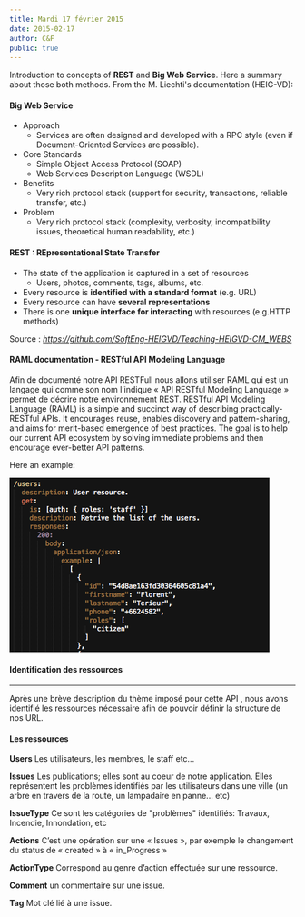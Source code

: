 ```yaml
---
title: Mardi 17 février 2015
date: 2015-02-17
author: C&F
public: true
---
```


Introduction to concepts of **REST** and **Big Web Service**. Here a summary about those both methods. From the M. Liechti's documentation (HEIG-VD):


#### Big Web Service

* Approach
	* Services are often designed and developed with a RPC style (even if Document-Oriented Services are possible).
* Core Standards
	* Simple Object Access Protocol (SOAP)
	* Web Services Description Language (WSDL)
* Benefits
	* Very rich protocol stack (support for security, transactions, reliable transfer, etc.)
* Problem
	* Very rich protocol stack (complexity, verbosity, incompatibility issues, theoretical human readability, etc.)

#### REST : REpresentational State Transfer

* The state of the application is captured in a set of resources
	* Users, photos, comments, tags, albums, etc.
* Every resource is **identified with a standard format** (e.g. URL)
* Every resource can have **several representations**
* There is one **unique interface for interacting** with resources (e.g.HTTP methods)
 

Source : *https://github.com/SoftEng-HEIGVD/Teaching-HEIGVD-CM_WEBS*

#### RAML documentation - RESTful API Modeling Language 


Afin de documenté notre API RESTFull nous allons utiliser RAML qui est un langage qui comme son nom l’indique « API RESTful Modeling Language » permet de décrire notre environnement REST.
RESTful API Modeling Language (RAML) is a simple and succinct way of describing practically-RESTful APIs. It encourages reuse, enables discovery and pattern-sharing, and aims for merit-based emergence of best practices. The goal is to help our current API ecosystem by solving immediate problems and then encourage ever-better API patterns. 

Here an example: 


![raml](raml.png)


#### Identification des ressources 
----

Après une brève description du thème imposé pour cette API , nous avons identifié les ressources nécessaire afin de pouvoir définir la structure de nos URL.

#### Les ressources
**Users**
Les utilisateurs, les membres, le staff etc...

**Issues**
Les publications; elles sont au coeur de notre application. Elles représentent les problèmes identifiés par les utilisateurs dans une ville (un arbre en travers de la route, un lampadaire en panne... etc)

**IssueType**
Ce sont les catégories de "problèmes" identifiés: Travaux, Incendie, Innondation, etc

**Actions**
C’est une opération sur une « Issues », par exemple le changement du status  de « created » à « in_Progress »

**ActionType** 
Correspond au genre d’action effectuée sur une ressource.

**Comment** 
un commentaire sur une issue.

**Tag** 
Mot clé lié à une issue.
